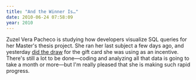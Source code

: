 ```yaml
---
title: "And the Winner Is…"
date: 2010-06-24 07:58:09
year: 2010
---
```

Zuzel Vera Pacheco is studying how developers visualize SQL queries for her Master's thesis project. She ran her last subject a few days ago, and yesterday <a href="http://zuzelvp47uoft.wordpress.com/2010/06/23/random-draw/">did the draw</a> for the gift card she was using as an incentive. There's still a lot to be done—coding and analyzing all that data is going to take a month or more—but I'm really pleased that she is making such rapid progress.
